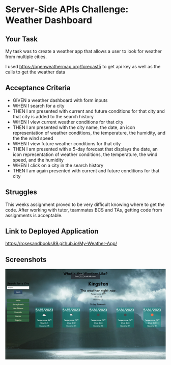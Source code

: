 # Server-Side APIs Challenge: Weather Dashboard

## Your Task

My task was to create a weather app that allows a user to look for weather from multiple cities.

I used https://openweathermap.org/forecast5 to get api key as well as the calls to get the weather data

## Acceptance Criteria

- GIVEN a weather dashboard with form inputs
- WHEN I search for a city
- THEN I am presented with current and future conditions for that city and that city is added to the search history
- WHEN I view current weather conditions for that city
- THEN I am presented with the city name, the date, an icon representation of weather conditions, the temperature, the humidity, and the the wind speed
- WHEN I view future weather conditions for that city
- THEN I am presented with a 5-day forecast that displays the date, an icon representation of weather conditions, the temperature, the wind speed, and the humidity
- WHEN I click on a city in the search history
- THEN I am again presented with current and future conditions for that city

## Struggles

This weeks assignment proved to be very difficult knowing where to get the code. After working with tutor, teammates BCS and TAs, getting code from assignments is acceptable.

## Link to Deployed Application

https://rosesandbooks89.github.io/My-Weather-App/

## Screenshots

![alt text](./assets/images/Screenshot%202023-05-25%20180315.png)

